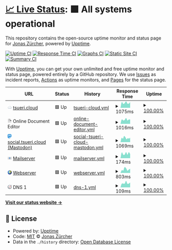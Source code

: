 # [📈 Live Status](https://status.campa.tools): <!--live status--> **🟩 All systems operational**

This repository contains the open-source uptime monitor and status page for [Jonas Zürcher](https://www.sp-ps.ch), powered by [Upptime](https://github.com/upptime/upptime).

[![Uptime CI](https://github.com/tsueri/upptime/workflows/Uptime%20CI/badge.svg)](https://github.com/tsueri/upptime/actions?query=workflow%3A%22Uptime+CI%22)
[![Response Time CI](https://github.com/tsueri/upptime/workflows/Response%20Time%20CI/badge.svg)](https://github.com/tsueri/upptime/actions?query=workflow%3A%22Response+Time+CI%22)
[![Graphs CI](https://github.com/tsueri/upptime/workflows/Graphs%20CI/badge.svg)](https://github.com/tsueri/upptime/actions?query=workflow%3A%22Graphs+CI%22)
[![Static Site CI](https://github.com/tsueri/upptime/workflows/Static%20Site%20CI/badge.svg)](https://github.com/tsueri/upptime/actions?query=workflow%3A%22Static+Site+CI%22)
[![Summary CI](https://github.com/tsueri/upptime/workflows/Summary%20CI/badge.svg)](https://github.com/tsueri/upptime/actions?query=workflow%3A%22Summary+CI%22)

With [Upptime](https://upptime.js.org), you can get your own unlimited and free uptime monitor and status page, powered entirely by a GitHub repository. We use [Issues](https://github.com/tsueri/upptime/issues) as incident reports, [Actions](https://github.com/tsueri/upptime/actions) as uptime monitors, and [Pages](https://status.campa.tools) for the status page.

<!--start: status pages-->
<!-- This summary is generated by Upptime (https://github.com/upptime/upptime) -->
<!-- Do not edit this manually, your changes will be overwritten -->
<!-- prettier-ignore -->
| URL | Status | History | Response Time | Uptime |
| --- | ------ | ------- | ------------- | ------ |
| <img alt="" src="https://raw.githubusercontent.com/tsueri/upptime/master/assets/cloud.png" height="13"> [tsueri.cloud](https://tsueri.cloud) | 🟩 Up | [tsueri-cloud.yml](https://github.com/tsueri/upptime/commits/HEAD/history/tsueri-cloud.yml) | <details><summary><img alt="Response time graph" src="./graphs/tsueri-cloud/response-time-week.png" height="20"> 1075ms</summary><br><a href="https://status.campa.tools/history/tsueri-cloud"><img alt="Response time 1017" src="https://img.shields.io/endpoint?url=https%3A%2F%2Fraw.githubusercontent.com%2Ftsueri%2Fupptime%2FHEAD%2Fapi%2Ftsueri-cloud%2Fresponse-time.json"></a><br><a href="https://status.campa.tools/history/tsueri-cloud"><img alt="24-hour response time 1265" src="https://img.shields.io/endpoint?url=https%3A%2F%2Fraw.githubusercontent.com%2Ftsueri%2Fupptime%2FHEAD%2Fapi%2Ftsueri-cloud%2Fresponse-time-day.json"></a><br><a href="https://status.campa.tools/history/tsueri-cloud"><img alt="7-day response time 1075" src="https://img.shields.io/endpoint?url=https%3A%2F%2Fraw.githubusercontent.com%2Ftsueri%2Fupptime%2FHEAD%2Fapi%2Ftsueri-cloud%2Fresponse-time-week.json"></a><br><a href="https://status.campa.tools/history/tsueri-cloud"><img alt="30-day response time 1137" src="https://img.shields.io/endpoint?url=https%3A%2F%2Fraw.githubusercontent.com%2Ftsueri%2Fupptime%2FHEAD%2Fapi%2Ftsueri-cloud%2Fresponse-time-month.json"></a><br><a href="https://status.campa.tools/history/tsueri-cloud"><img alt="1-year response time 1039" src="https://img.shields.io/endpoint?url=https%3A%2F%2Fraw.githubusercontent.com%2Ftsueri%2Fupptime%2FHEAD%2Fapi%2Ftsueri-cloud%2Fresponse-time-year.json"></a></details> | <details><summary><a href="https://status.campa.tools/history/tsueri-cloud">100.00%</a></summary><a href="https://status.campa.tools/history/tsueri-cloud"><img alt="All-time uptime 99.92%" src="https://img.shields.io/endpoint?url=https%3A%2F%2Fraw.githubusercontent.com%2Ftsueri%2Fupptime%2FHEAD%2Fapi%2Ftsueri-cloud%2Fuptime.json"></a><br><a href="https://status.campa.tools/history/tsueri-cloud"><img alt="24-hour uptime 100.00%" src="https://img.shields.io/endpoint?url=https%3A%2F%2Fraw.githubusercontent.com%2Ftsueri%2Fupptime%2FHEAD%2Fapi%2Ftsueri-cloud%2Fuptime-day.json"></a><br><a href="https://status.campa.tools/history/tsueri-cloud"><img alt="7-day uptime 100.00%" src="https://img.shields.io/endpoint?url=https%3A%2F%2Fraw.githubusercontent.com%2Ftsueri%2Fupptime%2FHEAD%2Fapi%2Ftsueri-cloud%2Fuptime-week.json"></a><br><a href="https://status.campa.tools/history/tsueri-cloud"><img alt="30-day uptime 99.96%" src="https://img.shields.io/endpoint?url=https%3A%2F%2Fraw.githubusercontent.com%2Ftsueri%2Fupptime%2FHEAD%2Fapi%2Ftsueri-cloud%2Fuptime-month.json"></a><br><a href="https://status.campa.tools/history/tsueri-cloud"><img alt="1-year uptime 99.91%" src="https://img.shields.io/endpoint?url=https%3A%2F%2Fraw.githubusercontent.com%2Ftsueri%2Fupptime%2FHEAD%2Fapi%2Ftsueri-cloud%2Fuptime-year.json"></a></details>
| <img alt="" src="https://raw.githubusercontent.com/tsueri/upptime/master/assets/paper.png" height="13"> Online Document Editor | 🟩 Up | [online-document-editor.yml](https://github.com/tsueri/upptime/commits/HEAD/history/online-document-editor.yml) | <details><summary><img alt="Response time graph" src="./graphs/online-document-editor/response-time-week.png" height="20"> 1016ms</summary><br><a href="https://status.campa.tools/history/online-document-editor"><img alt="Response time 856" src="https://img.shields.io/endpoint?url=https%3A%2F%2Fraw.githubusercontent.com%2Ftsueri%2Fupptime%2FHEAD%2Fapi%2Fonline-document-editor%2Fresponse-time.json"></a><br><a href="https://status.campa.tools/history/online-document-editor"><img alt="24-hour response time 967" src="https://img.shields.io/endpoint?url=https%3A%2F%2Fraw.githubusercontent.com%2Ftsueri%2Fupptime%2FHEAD%2Fapi%2Fonline-document-editor%2Fresponse-time-day.json"></a><br><a href="https://status.campa.tools/history/online-document-editor"><img alt="7-day response time 1016" src="https://img.shields.io/endpoint?url=https%3A%2F%2Fraw.githubusercontent.com%2Ftsueri%2Fupptime%2FHEAD%2Fapi%2Fonline-document-editor%2Fresponse-time-week.json"></a><br><a href="https://status.campa.tools/history/online-document-editor"><img alt="30-day response time 1164" src="https://img.shields.io/endpoint?url=https%3A%2F%2Fraw.githubusercontent.com%2Ftsueri%2Fupptime%2FHEAD%2Fapi%2Fonline-document-editor%2Fresponse-time-month.json"></a><br><a href="https://status.campa.tools/history/online-document-editor"><img alt="1-year response time 891" src="https://img.shields.io/endpoint?url=https%3A%2F%2Fraw.githubusercontent.com%2Ftsueri%2Fupptime%2FHEAD%2Fapi%2Fonline-document-editor%2Fresponse-time-year.json"></a></details> | <details><summary><a href="https://status.campa.tools/history/online-document-editor">100.00%</a></summary><a href="https://status.campa.tools/history/online-document-editor"><img alt="All-time uptime 99.90%" src="https://img.shields.io/endpoint?url=https%3A%2F%2Fraw.githubusercontent.com%2Ftsueri%2Fupptime%2FHEAD%2Fapi%2Fonline-document-editor%2Fuptime.json"></a><br><a href="https://status.campa.tools/history/online-document-editor"><img alt="24-hour uptime 100.00%" src="https://img.shields.io/endpoint?url=https%3A%2F%2Fraw.githubusercontent.com%2Ftsueri%2Fupptime%2FHEAD%2Fapi%2Fonline-document-editor%2Fuptime-day.json"></a><br><a href="https://status.campa.tools/history/online-document-editor"><img alt="7-day uptime 100.00%" src="https://img.shields.io/endpoint?url=https%3A%2F%2Fraw.githubusercontent.com%2Ftsueri%2Fupptime%2FHEAD%2Fapi%2Fonline-document-editor%2Fuptime-week.json"></a><br><a href="https://status.campa.tools/history/online-document-editor"><img alt="30-day uptime 100.00%" src="https://img.shields.io/endpoint?url=https%3A%2F%2Fraw.githubusercontent.com%2Ftsueri%2Fupptime%2FHEAD%2Fapi%2Fonline-document-editor%2Fuptime-month.json"></a><br><a href="https://status.campa.tools/history/online-document-editor"><img alt="1-year uptime 99.89%" src="https://img.shields.io/endpoint?url=https%3A%2F%2Fraw.githubusercontent.com%2Ftsueri%2Fupptime%2FHEAD%2Fapi%2Fonline-document-editor%2Fuptime-year.json"></a></details>
| <img alt="" src="https://raw.githubusercontent.com/tsueri/upptime/master/assets/Mastodon_Logotype_(Simple).svg" height="13"> [social.tsueri.cloud (Mastodon)](https://social.tsueri.cloud/health) | 🟩 Up | [social-tsueri-cloud-mastodon.yml](https://github.com/tsueri/upptime/commits/HEAD/history/social-tsueri-cloud-mastodon.yml) | <details><summary><img alt="Response time graph" src="./graphs/social-tsueri-cloud-mastodon/response-time-week.png" height="20"> 1069ms</summary><br><a href="https://status.campa.tools/history/social-tsueri-cloud-mastodon"><img alt="Response time 1072" src="https://img.shields.io/endpoint?url=https%3A%2F%2Fraw.githubusercontent.com%2Ftsueri%2Fupptime%2FHEAD%2Fapi%2Fsocial-tsueri-cloud-mastodon%2Fresponse-time.json"></a><br><a href="https://status.campa.tools/history/social-tsueri-cloud-mastodon"><img alt="24-hour response time 1402" src="https://img.shields.io/endpoint?url=https%3A%2F%2Fraw.githubusercontent.com%2Ftsueri%2Fupptime%2FHEAD%2Fapi%2Fsocial-tsueri-cloud-mastodon%2Fresponse-time-day.json"></a><br><a href="https://status.campa.tools/history/social-tsueri-cloud-mastodon"><img alt="7-day response time 1069" src="https://img.shields.io/endpoint?url=https%3A%2F%2Fraw.githubusercontent.com%2Ftsueri%2Fupptime%2FHEAD%2Fapi%2Fsocial-tsueri-cloud-mastodon%2Fresponse-time-week.json"></a><br><a href="https://status.campa.tools/history/social-tsueri-cloud-mastodon"><img alt="30-day response time 1096" src="https://img.shields.io/endpoint?url=https%3A%2F%2Fraw.githubusercontent.com%2Ftsueri%2Fupptime%2FHEAD%2Fapi%2Fsocial-tsueri-cloud-mastodon%2Fresponse-time-month.json"></a><br><a href="https://status.campa.tools/history/social-tsueri-cloud-mastodon"><img alt="1-year response time 1072" src="https://img.shields.io/endpoint?url=https%3A%2F%2Fraw.githubusercontent.com%2Ftsueri%2Fupptime%2FHEAD%2Fapi%2Fsocial-tsueri-cloud-mastodon%2Fresponse-time-year.json"></a></details> | <details><summary><a href="https://status.campa.tools/history/social-tsueri-cloud-mastodon">100.00%</a></summary><a href="https://status.campa.tools/history/social-tsueri-cloud-mastodon"><img alt="All-time uptime 99.62%" src="https://img.shields.io/endpoint?url=https%3A%2F%2Fraw.githubusercontent.com%2Ftsueri%2Fupptime%2FHEAD%2Fapi%2Fsocial-tsueri-cloud-mastodon%2Fuptime.json"></a><br><a href="https://status.campa.tools/history/social-tsueri-cloud-mastodon"><img alt="24-hour uptime 100.00%" src="https://img.shields.io/endpoint?url=https%3A%2F%2Fraw.githubusercontent.com%2Ftsueri%2Fupptime%2FHEAD%2Fapi%2Fsocial-tsueri-cloud-mastodon%2Fuptime-day.json"></a><br><a href="https://status.campa.tools/history/social-tsueri-cloud-mastodon"><img alt="7-day uptime 100.00%" src="https://img.shields.io/endpoint?url=https%3A%2F%2Fraw.githubusercontent.com%2Ftsueri%2Fupptime%2FHEAD%2Fapi%2Fsocial-tsueri-cloud-mastodon%2Fuptime-week.json"></a><br><a href="https://status.campa.tools/history/social-tsueri-cloud-mastodon"><img alt="30-day uptime 99.49%" src="https://img.shields.io/endpoint?url=https%3A%2F%2Fraw.githubusercontent.com%2Ftsueri%2Fupptime%2FHEAD%2Fapi%2Fsocial-tsueri-cloud-mastodon%2Fuptime-month.json"></a><br><a href="https://status.campa.tools/history/social-tsueri-cloud-mastodon"><img alt="1-year uptime 99.62%" src="https://img.shields.io/endpoint?url=https%3A%2F%2Fraw.githubusercontent.com%2Ftsueri%2Fupptime%2FHEAD%2Fapi%2Fsocial-tsueri-cloud-mastodon%2Fuptime-year.json"></a></details>
| <img alt="" src="https://raw.githubusercontent.com/tsueri/upptime/master/assets/e-mail.png" height="13"> [Mailserver](email.campa.tools) | 🟩 Up | [mailserver.yml](https://github.com/tsueri/upptime/commits/HEAD/history/mailserver.yml) | <details><summary><img alt="Response time graph" src="./graphs/mailserver/response-time-week.png" height="20"> 174ms</summary><br><a href="https://status.campa.tools/history/mailserver"><img alt="Response time 174" src="https://img.shields.io/endpoint?url=https%3A%2F%2Fraw.githubusercontent.com%2Ftsueri%2Fupptime%2FHEAD%2Fapi%2Fmailserver%2Fresponse-time.json"></a><br><a href="https://status.campa.tools/history/mailserver"><img alt="24-hour response time 207" src="https://img.shields.io/endpoint?url=https%3A%2F%2Fraw.githubusercontent.com%2Ftsueri%2Fupptime%2FHEAD%2Fapi%2Fmailserver%2Fresponse-time-day.json"></a><br><a href="https://status.campa.tools/history/mailserver"><img alt="7-day response time 174" src="https://img.shields.io/endpoint?url=https%3A%2F%2Fraw.githubusercontent.com%2Ftsueri%2Fupptime%2FHEAD%2Fapi%2Fmailserver%2Fresponse-time-week.json"></a><br><a href="https://status.campa.tools/history/mailserver"><img alt="30-day response time 192" src="https://img.shields.io/endpoint?url=https%3A%2F%2Fraw.githubusercontent.com%2Ftsueri%2Fupptime%2FHEAD%2Fapi%2Fmailserver%2Fresponse-time-month.json"></a><br><a href="https://status.campa.tools/history/mailserver"><img alt="1-year response time 177" src="https://img.shields.io/endpoint?url=https%3A%2F%2Fraw.githubusercontent.com%2Ftsueri%2Fupptime%2FHEAD%2Fapi%2Fmailserver%2Fresponse-time-year.json"></a></details> | <details><summary><a href="https://status.campa.tools/history/mailserver">100.00%</a></summary><a href="https://status.campa.tools/history/mailserver"><img alt="All-time uptime 99.73%" src="https://img.shields.io/endpoint?url=https%3A%2F%2Fraw.githubusercontent.com%2Ftsueri%2Fupptime%2FHEAD%2Fapi%2Fmailserver%2Fuptime.json"></a><br><a href="https://status.campa.tools/history/mailserver"><img alt="24-hour uptime 100.00%" src="https://img.shields.io/endpoint?url=https%3A%2F%2Fraw.githubusercontent.com%2Ftsueri%2Fupptime%2FHEAD%2Fapi%2Fmailserver%2Fuptime-day.json"></a><br><a href="https://status.campa.tools/history/mailserver"><img alt="7-day uptime 100.00%" src="https://img.shields.io/endpoint?url=https%3A%2F%2Fraw.githubusercontent.com%2Ftsueri%2Fupptime%2FHEAD%2Fapi%2Fmailserver%2Fuptime-week.json"></a><br><a href="https://status.campa.tools/history/mailserver"><img alt="30-day uptime 100.00%" src="https://img.shields.io/endpoint?url=https%3A%2F%2Fraw.githubusercontent.com%2Ftsueri%2Fupptime%2FHEAD%2Fapi%2Fmailserver%2Fuptime-month.json"></a><br><a href="https://status.campa.tools/history/mailserver"><img alt="1-year uptime 99.69%" src="https://img.shields.io/endpoint?url=https%3A%2F%2Fraw.githubusercontent.com%2Ftsueri%2Fupptime%2FHEAD%2Fapi%2Fmailserver%2Fuptime-year.json"></a></details>
| <img alt="" src="https://raw.githubusercontent.com/tsueri/upptime/master/assets/globe.png" height="13"> [Webserver](https://web.campa.tools) | 🟩 Up | [webserver.yml](https://github.com/tsueri/upptime/commits/HEAD/history/webserver.yml) | <details><summary><img alt="Response time graph" src="./graphs/webserver/response-time-week.png" height="20"> 803ms</summary><br><a href="https://status.campa.tools/history/webserver"><img alt="Response time 717" src="https://img.shields.io/endpoint?url=https%3A%2F%2Fraw.githubusercontent.com%2Ftsueri%2Fupptime%2FHEAD%2Fapi%2Fwebserver%2Fresponse-time.json"></a><br><a href="https://status.campa.tools/history/webserver"><img alt="24-hour response time 783" src="https://img.shields.io/endpoint?url=https%3A%2F%2Fraw.githubusercontent.com%2Ftsueri%2Fupptime%2FHEAD%2Fapi%2Fwebserver%2Fresponse-time-day.json"></a><br><a href="https://status.campa.tools/history/webserver"><img alt="7-day response time 803" src="https://img.shields.io/endpoint?url=https%3A%2F%2Fraw.githubusercontent.com%2Ftsueri%2Fupptime%2FHEAD%2Fapi%2Fwebserver%2Fresponse-time-week.json"></a><br><a href="https://status.campa.tools/history/webserver"><img alt="30-day response time 795" src="https://img.shields.io/endpoint?url=https%3A%2F%2Fraw.githubusercontent.com%2Ftsueri%2Fupptime%2FHEAD%2Fapi%2Fwebserver%2Fresponse-time-month.json"></a><br><a href="https://status.campa.tools/history/webserver"><img alt="1-year response time 742" src="https://img.shields.io/endpoint?url=https%3A%2F%2Fraw.githubusercontent.com%2Ftsueri%2Fupptime%2FHEAD%2Fapi%2Fwebserver%2Fresponse-time-year.json"></a></details> | <details><summary><a href="https://status.campa.tools/history/webserver">100.00%</a></summary><a href="https://status.campa.tools/history/webserver"><img alt="All-time uptime 99.47%" src="https://img.shields.io/endpoint?url=https%3A%2F%2Fraw.githubusercontent.com%2Ftsueri%2Fupptime%2FHEAD%2Fapi%2Fwebserver%2Fuptime.json"></a><br><a href="https://status.campa.tools/history/webserver"><img alt="24-hour uptime 100.00%" src="https://img.shields.io/endpoint?url=https%3A%2F%2Fraw.githubusercontent.com%2Ftsueri%2Fupptime%2FHEAD%2Fapi%2Fwebserver%2Fuptime-day.json"></a><br><a href="https://status.campa.tools/history/webserver"><img alt="7-day uptime 100.00%" src="https://img.shields.io/endpoint?url=https%3A%2F%2Fraw.githubusercontent.com%2Ftsueri%2Fupptime%2FHEAD%2Fapi%2Fwebserver%2Fuptime-week.json"></a><br><a href="https://status.campa.tools/history/webserver"><img alt="30-day uptime 100.00%" src="https://img.shields.io/endpoint?url=https%3A%2F%2Fraw.githubusercontent.com%2Ftsueri%2Fupptime%2FHEAD%2Fapi%2Fwebserver%2Fuptime-month.json"></a><br><a href="https://status.campa.tools/history/webserver"><img alt="1-year uptime 99.78%" src="https://img.shields.io/endpoint?url=https%3A%2F%2Fraw.githubusercontent.com%2Ftsueri%2Fupptime%2FHEAD%2Fapi%2Fwebserver%2Fuptime-year.json"></a></details>
| <img alt="" src="https://raw.githubusercontent.com/tsueri/upptime/master/assets/compass.png" height="13"> DNS 1 | 🟩 Up | [dns-1.yml](https://github.com/tsueri/upptime/commits/HEAD/history/dns-1.yml) | <details><summary><img alt="Response time graph" src="./graphs/dns-1/response-time-week.png" height="20"> 109ms</summary><br><a href="https://status.campa.tools/history/dns-1"><img alt="Response time 118" src="https://img.shields.io/endpoint?url=https%3A%2F%2Fraw.githubusercontent.com%2Ftsueri%2Fupptime%2FHEAD%2Fapi%2Fdns-1%2Fresponse-time.json"></a><br><a href="https://status.campa.tools/history/dns-1"><img alt="24-hour response time 122" src="https://img.shields.io/endpoint?url=https%3A%2F%2Fraw.githubusercontent.com%2Ftsueri%2Fupptime%2FHEAD%2Fapi%2Fdns-1%2Fresponse-time-day.json"></a><br><a href="https://status.campa.tools/history/dns-1"><img alt="7-day response time 109" src="https://img.shields.io/endpoint?url=https%3A%2F%2Fraw.githubusercontent.com%2Ftsueri%2Fupptime%2FHEAD%2Fapi%2Fdns-1%2Fresponse-time-week.json"></a><br><a href="https://status.campa.tools/history/dns-1"><img alt="30-day response time 120" src="https://img.shields.io/endpoint?url=https%3A%2F%2Fraw.githubusercontent.com%2Ftsueri%2Fupptime%2FHEAD%2Fapi%2Fdns-1%2Fresponse-time-month.json"></a><br><a href="https://status.campa.tools/history/dns-1"><img alt="1-year response time 118" src="https://img.shields.io/endpoint?url=https%3A%2F%2Fraw.githubusercontent.com%2Ftsueri%2Fupptime%2FHEAD%2Fapi%2Fdns-1%2Fresponse-time-year.json"></a></details> | <details><summary><a href="https://status.campa.tools/history/dns-1">100.00%</a></summary><a href="https://status.campa.tools/history/dns-1"><img alt="All-time uptime 98.21%" src="https://img.shields.io/endpoint?url=https%3A%2F%2Fraw.githubusercontent.com%2Ftsueri%2Fupptime%2FHEAD%2Fapi%2Fdns-1%2Fuptime.json"></a><br><a href="https://status.campa.tools/history/dns-1"><img alt="24-hour uptime 100.00%" src="https://img.shields.io/endpoint?url=https%3A%2F%2Fraw.githubusercontent.com%2Ftsueri%2Fupptime%2FHEAD%2Fapi%2Fdns-1%2Fuptime-day.json"></a><br><a href="https://status.campa.tools/history/dns-1"><img alt="7-day uptime 100.00%" src="https://img.shields.io/endpoint?url=https%3A%2F%2Fraw.githubusercontent.com%2Ftsueri%2Fupptime%2FHEAD%2Fapi%2Fdns-1%2Fuptime-week.json"></a><br><a href="https://status.campa.tools/history/dns-1"><img alt="30-day uptime 100.00%" src="https://img.shields.io/endpoint?url=https%3A%2F%2Fraw.githubusercontent.com%2Ftsueri%2Fupptime%2FHEAD%2Fapi%2Fdns-1%2Fuptime-month.json"></a><br><a href="https://status.campa.tools/history/dns-1"><img alt="1-year uptime 98.00%" src="https://img.shields.io/endpoint?url=https%3A%2F%2Fraw.githubusercontent.com%2Ftsueri%2Fupptime%2FHEAD%2Fapi%2Fdns-1%2Fuptime-year.json"></a></details>

<!--end: status pages-->

[**Visit our status website →**](https://status.campa.tools)

## 📄 License

- Powered by: [Upptime](https://github.com/upptime/upptime)
- Code: [MIT](./LICENSE) © [Jonas Zürcher](https://www.sp-ps.ch)
- Data in the `./history` directory: [Open Database License](https://opendatacommons.org/licenses/odbl/1-0/)
